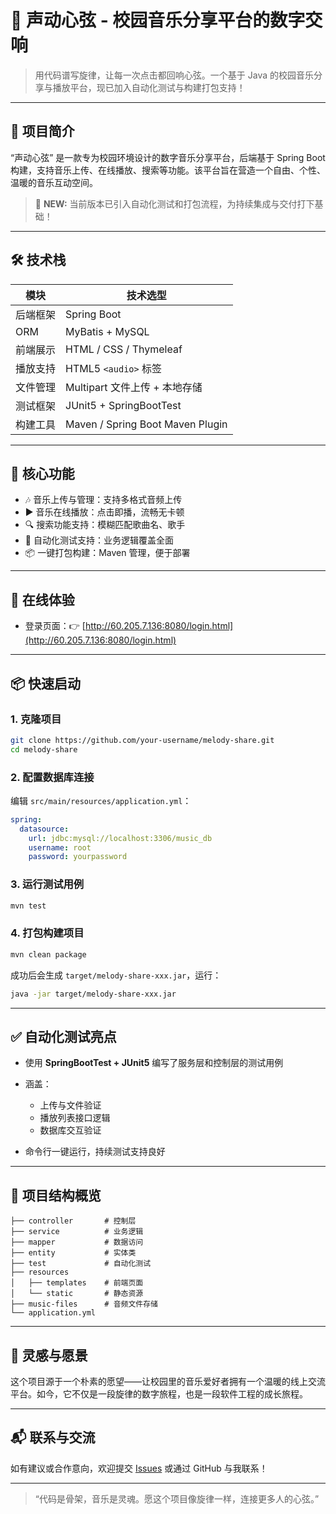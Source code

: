 
# 🎵 声动心弦 - 校园音乐分享平台的数字交响

> 用代码谱写旋律，让每一次点击都回响心弦。一个基于 Java 的校园音乐分享与播放平台，现已加入自动化测试与构建打包支持！

---

## 🌟 项目简介

“声动心弦” 是一款专为校园环境设计的数字音乐分享平台，后端基于 Spring Boot 构建，支持音乐上传、在线播放、搜索等功能。该平台旨在营造一个自由、个性、温暖的音乐互动空间。

> 🔄 **NEW:** 当前版本已引入自动化测试和打包流程，为持续集成与交付打下基础！

---

## 🛠️ 技术栈

| 模块       | 技术选型                         |
|------------|----------------------------------|
| 后端框架   | Spring Boot                      |
| ORM        | MyBatis + MySQL                  |
| 前端展示   | HTML / CSS / Thymeleaf           |
| 播放支持   | HTML5 `<audio>` 标签             |
| 文件管理   | Multipart 文件上传 + 本地存储     |
| 测试框架   | JUnit5 + SpringBootTest          |
| 构建工具   | Maven / Spring Boot Maven Plugin |

---

## 🚀 核心功能

- 🎶 音乐上传与管理：支持多格式音频上传
- ▶️ 音乐在线播放：点击即播，流畅无卡顿
- 🔍 搜索功能支持：模糊匹配歌曲名、歌手
- 🧪 自动化测试支持：业务逻辑覆盖全面
- 📦 一键打包构建：Maven 管理，便于部署

---

## 🔗 在线体验

- 登录页面：👉 [http://60.205.7.136:8080/login.html](http://60.205.7.136:8080/login.html)

---

## 📦 快速启动

### 1. 克隆项目

```bash
git clone https://github.com/your-username/melody-share.git
cd melody-share
````

### 2. 配置数据库连接

编辑 `src/main/resources/application.yml`：

```yaml
spring:
  datasource:
    url: jdbc:mysql://localhost:3306/music_db
    username: root
    password: yourpassword
```

### 3. 运行测试用例

```bash
mvn test
```

### 4. 打包构建项目

```bash
mvn clean package
```

成功后会生成 `target/melody-share-xxx.jar`，运行：

```bash
java -jar target/melody-share-xxx.jar
```

---

## ✅ 自动化测试亮点

* 使用 **SpringBootTest + JUnit5** 编写了服务层和控制层的测试用例
* 涵盖：

  * 上传与文件验证
  * 播放列表接口逻辑
  * 数据库交互验证
* 命令行一键运行，持续测试支持良好

---

## 📂 项目结构概览

```text
├── controller       # 控制层
├── service          # 业务逻辑
├── mapper           # 数据访问
├── entity           # 实体类
├── test             # 自动化测试
├── resources
│   ├── templates    # 前端页面
│   └── static       # 静态资源
├── music-files      # 音频文件存储
└── application.yml
```

---

## 📖 灵感与愿景

这个项目源于一个朴素的愿望——让校园里的音乐爱好者拥有一个温暖的线上交流平台。如今，它不仅是一段旋律的数字旅程，也是一段软件工程的成长旅程。

---

## 📬 联系与交流

如有建议或合作意向，欢迎提交 [Issues](https://github.com/your-username/melody-share/issues) 或通过 GitHub 与我联系！

---

> “代码是骨架，音乐是灵魂。愿这个项目像旋律一样，连接更多人的心弦。”

```


